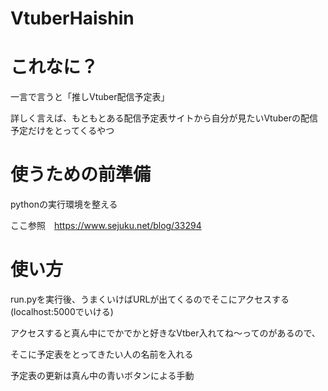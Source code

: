 # VtuberHaishin

# これなに？
一言で言うと「推しVtuber配信予定表」

詳しく言えば、もともとある配信予定表サイトから自分が見たいVtuberの配信予定だけをとってくるやつ



# 使うための前準備
pythonの実行環境を整える 

ここ参照　https://www.sejuku.net/blog/33294



# 使い方
run.pyを実行後、うまくいけばURLが出てくるのでそこにアクセスする(localhost:5000でいける)

アクセスすると真ん中にでかでかと好きなVtber入れてね～ってのがあるので、

そこに予定表をとってきたい人の名前を入れる

予定表の更新は真ん中の青いボタンによる手動
